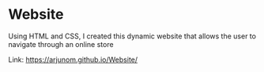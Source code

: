 # Website

Using HTML and CSS, I created this dynamic website that allows the user to navigate through an online store

Link: https://arjunom.github.io/Website/
